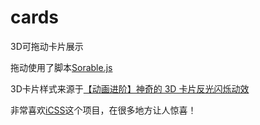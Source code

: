 # cards
3D可拖动卡片展示

拖动使用了脚本[Sorable.js](https://sortablejs.github.io/Sortable/)

3D卡片样式来源于[【动画进阶】神奇的 3D 卡片反光闪烁动效](https://github.com/chokcoco/iCSS/issues/254)

非常喜欢[iCSS](https://github.com/chokcoco/iCSS)这个项目，在很多地方让人惊喜！
